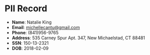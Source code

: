 # PII Record
- **Name**: Natalie King
- **Email**: michellecantu@gmail.com
- **Phone**: (841)956-9765
- **Address**: 535 Carney Spur Apt. 347, New Michaelstad, CT 88481
- **SSN**: 150-13-2321
- **DOB**: 2018-02-09

